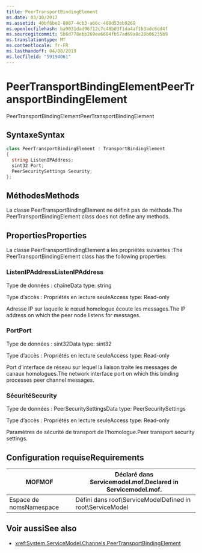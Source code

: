 ```yaml
---
title: PeerTransportBindingElement
ms.date: 03/30/2017
ms.assetid: 40bf6be2-8087-4cb3-a66c-408d53eb9269
ms.openlocfilehash: ba9031dad96f12c7c48b03f1da4af1b3adc6dd4f
ms.sourcegitcommit: 5b6d778ebb269ee6684fb57ad69a8c28b06235b9
ms.translationtype: MT
ms.contentlocale: fr-FR
ms.lasthandoff: 04/08/2019
ms.locfileid: "59194061"
---
```

# <a name="peertransportbindingelement"></a><span data-ttu-id="f3a4a-102">PeerTransportBindingElement</span><span class="sxs-lookup"><span data-stu-id="f3a4a-102">PeerTransportBindingElement</span></span>
<span data-ttu-id="f3a4a-103">PeerTransportBindingElement</span><span class="sxs-lookup"><span data-stu-id="f3a4a-103">PeerTransportBindingElement</span></span>  
  
## <a name="syntax"></a><span data-ttu-id="f3a4a-104">Syntaxe</span><span class="sxs-lookup"><span data-stu-id="f3a4a-104">Syntax</span></span>  
  
```csharp
class PeerTransportBindingElement : TransportBindingElement  
{  
  string ListenIPAddress;  
  sint32 Port;  
  PeerSecuritySettings Security;  
};  
```  
  
## <a name="methods"></a><span data-ttu-id="f3a4a-105">Méthodes</span><span class="sxs-lookup"><span data-stu-id="f3a4a-105">Methods</span></span>  
 <span data-ttu-id="f3a4a-106">La classe PeerTransportBindingElement ne définit pas de méthode.</span><span class="sxs-lookup"><span data-stu-id="f3a4a-106">The PeerTransportBindingElement class does not define any methods.</span></span>  
  
## <a name="properties"></a><span data-ttu-id="f3a4a-107">Properties</span><span class="sxs-lookup"><span data-stu-id="f3a4a-107">Properties</span></span>  
 <span data-ttu-id="f3a4a-108">La classe PeerTransportBindingElement a les propriétés suivantes :</span><span class="sxs-lookup"><span data-stu-id="f3a4a-108">The PeerTransportBindingElement class has the following properties:</span></span>  
  
### <a name="listenipaddress"></a><span data-ttu-id="f3a4a-109">ListenIPAddress</span><span class="sxs-lookup"><span data-stu-id="f3a4a-109">ListenIPAddress</span></span>  
 <span data-ttu-id="f3a4a-110">Type de données : chaîne</span><span class="sxs-lookup"><span data-stu-id="f3a4a-110">Data type: string</span></span>  
  
 <span data-ttu-id="f3a4a-111">Type d’accès : Propriétés en lecture seule</span><span class="sxs-lookup"><span data-stu-id="f3a4a-111">Access type: Read-only</span></span>  
  
 <span data-ttu-id="f3a4a-112">Adresse IP sur laquelle le nœud homologue écoute les messages.</span><span class="sxs-lookup"><span data-stu-id="f3a4a-112">The IP address on which the peer node listens for messages.</span></span>  
  
### <a name="port"></a><span data-ttu-id="f3a4a-113">Port</span><span class="sxs-lookup"><span data-stu-id="f3a4a-113">Port</span></span>  
 <span data-ttu-id="f3a4a-114">Type de données : sint32</span><span class="sxs-lookup"><span data-stu-id="f3a4a-114">Data type: sint32</span></span>  
  
 <span data-ttu-id="f3a4a-115">Type d’accès : Propriétés en lecture seule</span><span class="sxs-lookup"><span data-stu-id="f3a4a-115">Access type: Read-only</span></span>  
  
 <span data-ttu-id="f3a4a-116">Port d’interface de réseau sur lequel la liaison traite les messages de canaux homologues.</span><span class="sxs-lookup"><span data-stu-id="f3a4a-116">The network interface port on which this binding processes peer channel messages.</span></span>  
  
### <a name="security"></a><span data-ttu-id="f3a4a-117">Sécurité</span><span class="sxs-lookup"><span data-stu-id="f3a4a-117">Security</span></span>  
 <span data-ttu-id="f3a4a-118">Type de données : PeerSecuritySettings</span><span class="sxs-lookup"><span data-stu-id="f3a4a-118">Data type: PeerSecuritySettings</span></span>  
  
 <span data-ttu-id="f3a4a-119">Type d’accès : Propriétés en lecture seule</span><span class="sxs-lookup"><span data-stu-id="f3a4a-119">Access type: Read-only</span></span>  
  
 <span data-ttu-id="f3a4a-120">Paramètres de sécurité de transport de l'homologue.</span><span class="sxs-lookup"><span data-stu-id="f3a4a-120">Peer transport security settings.</span></span>  
  
## <a name="requirements"></a><span data-ttu-id="f3a4a-121">Configuration requise</span><span class="sxs-lookup"><span data-stu-id="f3a4a-121">Requirements</span></span>  
  
|<span data-ttu-id="f3a4a-122">MOF</span><span class="sxs-lookup"><span data-stu-id="f3a4a-122">MOF</span></span>|<span data-ttu-id="f3a4a-123">Déclaré dans Servicemodel.mof.</span><span class="sxs-lookup"><span data-stu-id="f3a4a-123">Declared in Servicemodel.mof.</span></span>|  
|---------|-----------------------------------|  
|<span data-ttu-id="f3a4a-124">Espace de noms</span><span class="sxs-lookup"><span data-stu-id="f3a4a-124">Namespace</span></span>|<span data-ttu-id="f3a4a-125">Défini dans root\ServiceModel</span><span class="sxs-lookup"><span data-stu-id="f3a4a-125">Defined in root\ServiceModel</span></span>|  
  
## <a name="see-also"></a><span data-ttu-id="f3a4a-126">Voir aussi</span><span class="sxs-lookup"><span data-stu-id="f3a4a-126">See also</span></span>

- <xref:System.ServiceModel.Channels.PeerTransportBindingElement>
